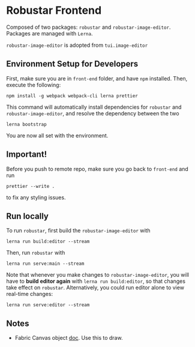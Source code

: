 # Robustar Frontend

Composed of two packages: `robustar` and `robustar-image-editor`. Packages are managed with `Lerna`.

`robustar-image-editor` is adopted from `tui.image-editor`

## Environment Setup for Developers

First, make sure you are in `front-end` folder, and have `npm` installed. Then, execute the following:

```
npm install -g webpack webpack-cli lerna prettier
```

This command will automatically install dependencies for `robustar` and `robustar-image-editor`, and resolve the dependency between the two

```
lerna bootstrap
```

You are now all set with the environment.

## Important!

Before you push to remote repo, make sure you go back to `front-end` and run

```
prettier --write .
```

to fix any styling issues.

## Run locally

To run `robustar`, first build the `robustar-image-editor` with

```
lerna run build:editor --stream
```

Then, run `robustar` with

```
lerna run serve:main --stream
```

Note that whenever you make changes to `robustar-image-editor`, you will have to **build editor again** with `lerna run build:editor`, so that changes take effect on `robustar`. Alternatively, you could run editor alone to view real-time changes:

```
lerna run serve:editor --stream
```

## Notes

- Fabric Canvas object [doc](http://fabricjs.com/docs/fabric.Canvas.html#toCanvasElement). Use this to draw.

